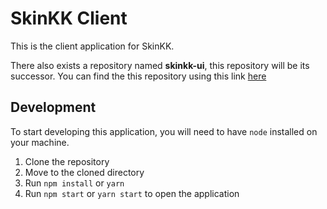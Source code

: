 # SkinKK Client

This is the client application for SkinKK.

There also exists a repository named **skinkk-ui**, this repository will be its successor. You can find the this repository using this link [here](https://github.com/elertan/skinkk-ui)

## Development

To start developing this application, you will need to have `node` installed on your machine.

1. Clone the repository
2. Move to the cloned directory
3. Run `npm install` or `yarn`
4. Run `npm start` or `yarn start` to open the application